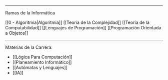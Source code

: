 ***
Ramas de la Informática

[[0 - Algoritmia|Algoritmia]]
[[Teoría de la Complejidad]]
[[Teoría de la Computabilidad]]
[[Lenguajes de Programación]]
[[Programación Orientada a Objetos]]
***
Materias de la Carrera:
- [[Lógica Para Computación]]
- [[Planeamiento Informático]] 
- [[Autómatas y Lenguajes]]
- [[IA]] 